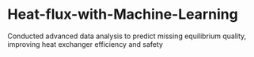 # Heat-flux-with-Machine-Learning
Conducted advanced data analysis to predict missing equilibrium quality, improving heat exchanger efficiency and safety
